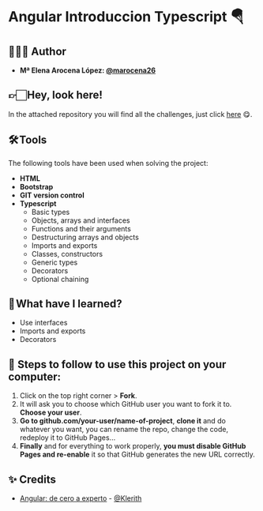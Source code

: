 # Angular Introduccion Typescript 🪂​

## 👩🏻‍💻 Author 

- **Mª Elena Arocena López: [@marocena26](https://github.com/marocena26)**

## 👉🏻 Hey, look here! 

In the attached repository you will find all the challenges, just click [here](https://github.com/marocena26/Angular-from-zero-to-expert) 😋.

## 🛠️ Tools

The following tools have been used when solving the project:

- **HTML**
- **Bootstrap**
- **GIT version control**
- **Typescript**
  - Basic types
  - Objects, arrays and interfaces
  - Functions and their arguments
  - Destructuring arrays and objects
  - Imports and exports
  - Classes, constructors
  - Generic types
  - Decorators
  - Optional chaining

## 📖 What have I learned?

- Use interfaces
- Imports and exports
- Decorators

## 💾 Steps to follow to use this project on your computer:

1. Click on the top right corner > **Fork**.
2. It will ask you to choose which GitHub user you want to fork it to. **Choose your user**.
3. **Go to github.com/your-user/name-of-project**, **clone it** and do whatever you want, you can rename the repo, change the code, redeploy it to GitHub Pages...
4. **Finally** and for everything to work properly, **you must disable GitHub Pages and re-enable** it so that GitHub generates the new URL correctly.

## ✨ Credits

- [Angular: de cero a experto](https://www.udemy.com/course/angular-fernando-herrera/) - [@Klerith](https://github.com/Klerith)
